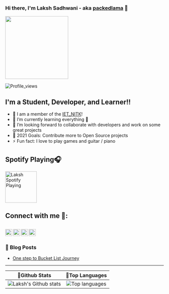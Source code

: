 ### Hi there, I'm Laksh Sadhwani - aka [packedlama][packedlama_website] 👋
<img src="https://media.giphy.com/media/du3J3cXyzhj75IOgvA/giphy.gif" width="200" height="200">

![Profile_views](https://komarev.com/ghpvc/?username=Laaaaksh&label=PROFILE+VIEWS&color=blueviolet)
## I'm a Student, Developer, and Learner!!

- 🔭 I am a member of the [IET_NITK][name]!
- 🌱 I’m currently learning everything 🤣
- 👯 I’m looking forward to collaborate with developers and work on some great projects 
- 🥅 2021 Goals: Contribute more to Open Source projects
- ⚡ Fun fact: I love to play games and guitar / piano

## Spotify Playing🎧

[<img src="https://storage.googleapis.com/pr-newsroom-wp/1/2020/02/Spotify_ProductMarketing_UIRefresh_GIFs_v03_022120_SR_ShuffleButton_NoLogo-2.gif" alt="Laksh Spotify Playing" width="100px" height="100px" />](https://open.spotify.com/playlist/37i9dQZF1DXd05hd2jmMZL)
## Connect with me 🎎:

[<img align="left" alt="Laksh | YouTube" width="22px" src="https://cdn.jsdelivr.net/npm/simple-icons@v3/icons/youtube.svg" />][youtube]
[<img align="left" alt="Laksh | Twitter" width="22px" src="https://cdn.jsdelivr.net/npm/simple-icons@v3/icons/twitter.svg" />][twitter]
[<img align="left" alt="Laksh | LinkedIn" width="22px" src="https://cdn.jsdelivr.net/npm/simple-icons@v3/icons/linkedin.svg" />][linkedin]
[<img align="left" alt="Laksh | Instagram" width="22px" src="https://cdn.jsdelivr.net/npm/simple-icons@v3/icons/instagram.svg" />][instagram]
<br />
---

### 📕 Blog Posts

<!-- BLOG-POST-LIST:START -->
- [One step to Bucket List Journey](https://iet.nitk.ac.in/blog/shimla-trip)
<!-- BLOG-POST-LIST:END -->
---

🎇Github Stats             |  🎇Top Languages
:-------------------------:|:-------------------------:
![Laksh's Github stats](https://github-readme-stats.vercel.app/api?username=Laaaaksh&theme=tokyonight) | ![Top languages](https://github-readme-stats.vercel.app/api/top-langs/?username=Laaaaksh&layout=compact&theme=tokyonight)

</details>

[name]: https://iet.nitk.ac.in/
[packedlama_website]: https://github.com/packedlama
[twitter]: https://twitter.com/SadhwaniLaksh
[youtube]: https://www.youtube.com/channel/UCgzro82JOs4b6a41nMsqghA/featured
[instagram]: https://www.instagram.com/lakshokay/
[linkedin]: https://www.linkedin.com/in/laksh-sadhwani-342692183/
